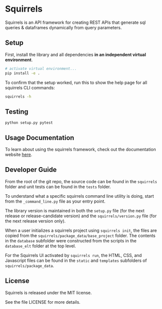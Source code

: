 # Squirrels

Squirrels is an API framework for creating REST APIs that generate sql queries & dataframes dynamically from query parameters. 

## Setup

First, install the library and all dependencies **in an independent virtual environment**.

```bash
# activate virtual environment...
pip install -e .
```

To confirm that the setup worked, run this to show the help page for all squirrels CLI commands:

```bash
squirrels -h
```

## Testing

```
python setup.py pytest
```

## Usage Documentation

To learn about using the squirrels framework, check out the documentation website [here](https://squirrels-nest.github.io/squirrels-docs/).

## Developer Guide

From the root of the git repo, the source code can be found in the `squirrels` folder and unit tests can be found in the `tests` folder.

To understand what a specific squirrels command line utility is doing, start from the `_command_line.py` file as your entry point.

The library version is maintained in both the `setup.py` file (for the next release or release-candidate version) and the `squirrels/version.py` file (for the next release version only).

When a user initializes a squirrels project using `squirrels init`, the files are copied from the `squirrels/package_data/base_project` folder. The contents in the `database` subfolder were constructed from the scripts in the `database_elt` folder at the top level.

For the Squirrels UI activated by `squirrels run`, the HTML, CSS, and Javascript files can be found in the `static` and `templates` subfolders of `squirrels/package_data`.

## License

Squirrels is released under the MIT license.

See the file LICENSE for more details.
